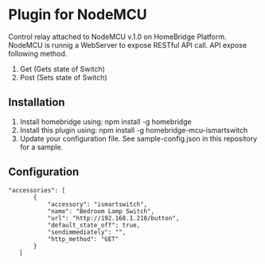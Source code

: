 
# Plugin for NodeMCU

Control relay attached to NodeMCU v.1.0 on HomeBridge Platform. NodeMCU is runnig a WebServer to expose RESTful API call. API expose following method.

1. Get (Gets state of Switch)
2. Post (Sets state of Switch) 


## Installation
1. Install homebridge using: npm install -g homebridge
2. Install this plugin using: npm install -g homebridge-mcu-ismartswitch
3. Update your configuration file. See sample-config.json in this repository for a sample.

## Configuration

 ```
"accessories": [
        {
            "accessory": "ismartswitch",
            "name": "Bedroom Lamp Switch",
            "url": "http://192.168.1.210/button",
            "default_state_off": true, 
            "sendimmediately": "",
            "http_method": "GET"
        }
    ]

```


